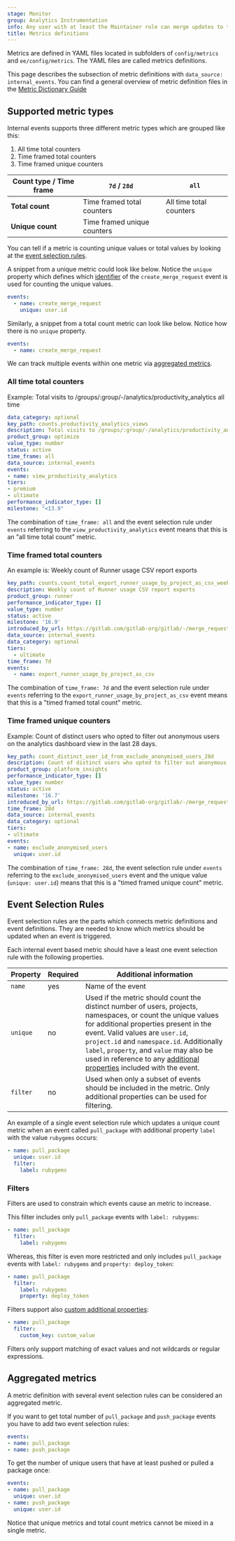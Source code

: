 ```yaml
---
stage: Monitor
group: Analytics Instrumentation
info: Any user with at least the Maintainer role can merge updates to this content. For details, see https://docs.gitlab.com/ee/development/development_processes.html#development-guidelines-review.
title: Metrics definitions
---
```


Metrics are defined in YAML files located in subfolders of `config/metrics` and `ee/config/metrics`.
The YAML files are called metrics definitions.

This page describes the subsection of metric definitions with `data_source: internal_events`.
You can find a general overview of metric definition files in the [Metric Dictionary Guide](../metrics/metrics_dictionary.md)

## Supported metric types

Internal events supports three different metric types which are grouped like this:

1. All time total counters
1. Time framed total counters
1. Time framed unique counters

| Count type / Time frame | `7d` / `28d`                | `all`                   |
|-------------------------|-----------------------------|-------------------------|
| **Total count**         | Time framed total counters  | All time total counters |
| **Unique count**        | Time framed unique counters |                         |

You can tell if a metric is counting unique values or total values by looking at the [event selection rules](#event-selection-rules).

A snippet from a unique metric could look like below. Notice the `unique` property which defines which [identifier](event_definition_guide.md#event-definition-and-validation) of the `create_merge_request` event is used for counting the unique values.

```yaml
events:
  - name: create_merge_request
    unique: user.id
```

Similarly, a snippet from a total count metric can look like below. Notice how there is no `unique` property.

```yaml
events:
  - name: create_merge_request
```

We can track multiple events within one metric via [aggregated metrics](#aggregated-metrics).

### All time total counters

Example: Total visits to /groups/:group/-/analytics/productivity_analytics all time

```yaml
data_category: optional
key_path: counts.productivity_analytics_views
description: Total visits to /groups/:group/-/analytics/productivity_analytics all time
product_group: optimize
value_type: number
status: active
time_frame: all
data_source: internal_events
events:
- name: view_productivity_analytics
tiers:
- premium
- ultimate
performance_indicator_type: []
milestone: "<13.9"
```

The combination of `time_frame: all` and the event selection rule under `events` referring to the
`view_productivity_analytics` event means that this is an "all time total count" metric.

### Time framed total counters

An example is: Weekly count of Runner usage CSV report exports

```yaml
key_path: counts.count_total_export_runner_usage_by_project_as_csv_weekly
description: Weekly count of Runner usage CSV report exports
product_group: runner
performance_indicator_type: []
value_type: number
status: active
milestone: '16.9'
introduced_by_url: https://gitlab.com/gitlab-org/gitlab/-/merge_requests/142328
data_source: internal_events
data_category: optional
tiers:
  - ultimate
time_frame: 7d
events:
  - name: export_runner_usage_by_project_as_csv
```

The combination of `time_frame: 7d` and the event selection rule under `events` referring to the
`export_runner_usage_by_project_as_csv` event means that this is a "timed framed total count" metric.

### Time framed unique counters

Example: Count of distinct users who opted to filter out anonymous users on the analytics dashboard view in the last 28 days.

```yaml
key_path: count_distinct_user_id_from_exclude_anonymised_users_28d
description: Count of distinct users who opted to filter out anonymous users on the analytics dashboard view in the last 28 days.
product_group: platform_insights
performance_indicator_type: []
value_type: number
status: active
milestone: '16.7'
introduced_by_url: https://gitlab.com/gitlab-org/gitlab/-/merge_requests/138150
time_frame: 28d
data_source: internal_events
data_category: optional
tiers:
- ultimate
events:
- name: exclude_anonymised_users
  unique: user.id
```

The combination of `time_frame: 28d`, the event selection rule under `events` referring to the
`exclude_anonymised_users` event and the unique value (`unique: user.id`) means that this is a "timed framed unique count" metric.

## Event Selection Rules

Event selection rules are the parts which connects metric definitions and event definitions.
They are needed to know which metrics should be updated when an event is triggered.

Each internal event based metric should have a least one event selection rule with the following properties.

| Property           | Required | Additional information                                                                                                                                        |
|--------------------|----------|---------------------------------------------------------------------------------------------------------------------------------------------------------------|
| `name`             | yes      | Name of the event                                                                                                                                             |
| `unique`           | no       | Used if the metric should count the distinct number of users, projects, namespaces, or count the unique values for additional properties present in the event. Valid values are `user.id`, `project.id` and `namespace.id`. Additionally `label`, `property`, and `value` may also be used in reference to any [additional properties](quick_start.md#additional-properties) included with the event. |
| `filter`           | no       | Used when only a subset of events should be included in the metric. Only additional properties can be used for filtering.                                     |

An example of a single event selection rule which updates a unique count metric when an event called `pull_package` with additional property `label` with the value `rubygems` occurs:

```yaml
- name: pull_package
  unique: user.id
  filter:
    label: rubygems
```

### Filters

Filters are used to constrain which events cause an metric to increase.

This filter includes only `pull_package` events with `label: rubygems`:

```yaml
- name: pull_package
  filter:
    label: rubygems
```

Whereas, this filter is even more restricted and only includes `pull_package` events with `label: rubygems` and `property: deploy_token`:

```yaml
- name: pull_package
  filter:
    label: rubygems
    property: deploy_token
```

Filters support also [custom additional properties](quick_start.md#additional-properties):

```yaml
- name: pull_package
  filter:
    custom_key: custom_value
```

Filters only support matching of exact values and not wildcards or regular expressions.

## Aggregated metrics

A metric definition with several event selection rules can be considered an aggregated metric.

If you want to get total number of `pull_package` and `push_package` events you have to add two event selection rules:

```yaml
events:
- name: pull_package
- name: push_package
```

To get the number of unique users that have at least pushed or pulled a package once:

```yaml
events:
- name: pull_package
  unique: user.id
- name: push_package
  unique: user.id
```

Notice that unique metrics and total count metrics cannot be mixed in a single metric.
